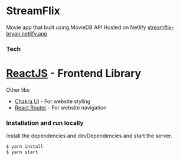 # StreamFlix

Movie app that built using MovieDB API
Hosted on Netlify [streamflix-bryan.netlify.app]
### Tech

# [ReactJS] - Frontend Library
Other libs
* [Chakra UI] - For website styling
* [React Router] - For website navigation

### Installation and run locally

Install the dependencies and devDependencies and start the server.

```sh
$ yarn install
$ yarn start
```

   [ReactJS]: <http://reactjs.org>
   [Chakra UI]: <https://chakra-ui.com/>
   [React Router]: <https://reactrouter.com/>
   [streamflix-bryan.netlify.app]: <https://streamflix-bryan.netlify.app/>
   


